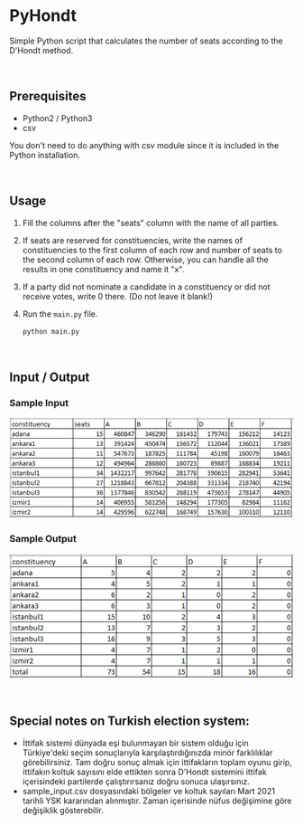 # PyHondt
Simple Python script that calculates the number of seats according to the D'Hondt method.

<br>

## Prerequisites
   - Python2 / Python3
   - csv

You don't need to do anything with csv module since it is included in the Python installation.

<br>

## Usage
1. Fill the columns after the "seats" column with the name of all parties.
2. If seats are reserved for constituencies, write the names of constituencies to the first column of each row and number of seats to the second column of each row. Otherwise, you can handle all the results in one constituency and name it "x".
3. If a party did not nominate a candidate in a constituency or did not receive votes, write 0 there. (Do not leave it blank!)
4. Run the `main.py` file.

   ```sh
   python main.py
   ```
   
<br>

## Input / Output

### Sample Input
![Sample Input](img/input.png)

### Sample Output
![Sample Output](img/output.png)
   
<br>

## Special notes on Turkish election system:
  - İttifak sistemi dünyada eşi bulunmayan bir sistem olduğu için Türkiye'deki seçim sonuçlarıyla karşılaştırdığınızda minör farklılıklar görebilirsiniz. Tam doğru sonuç almak için ittifakların toplam oyunu girip, ittifakın koltuk sayısını elde ettikten sonra D'Hondt sistemini ittifak içerisindeki partilerde çalıştırırsanız doğru sonuca ulaşırsınız.
  - sample_input.csv dosyasındaki bölgeler ve koltuk sayıları Mart 2021 tarihli YSK kararından alınmıştır. Zaman içerisinde nüfus değişimine göre değişiklik gösterebilir.

